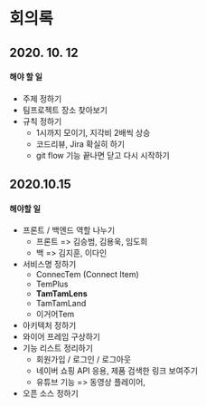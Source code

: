 # 회의록

## 2020. 10. 12

#### 해야 할 일

- 주제 정하기 
- 팀프로젝트 장소 찾아보기
- 규칙 정하기
  - 1시까지 모이기, 지각비 2배씩 상승
  - 코드리뷰, Jira 확실히 하기
  - git flow 기능 끝나면 닫고 다시 시작하기



## 2020.10.15

#### 해야할 일

- 프론트 / 백엔드 역할 나누기
  - 프론트 => 김승범, 김용욱, 임도희
  - 백 => 김지훈, 이다인 
- 서비스명 정하기
  - ConnecTem (Connect Item)
  - TemPlus
  - **TamTamLens**
  - TamTamLand
  - 이거어Tem
- 아키텍처 정하기
- 와이어 프레임 구상하기
- 기능 리스트 정리하기 
  - 회원가입 / 로그인 / 로그아웃
  - 네이버 쇼핑 API 응용, 제품 검색한 링크 보여주기
  - 유튜브 기능 => 동영상 플레이어, 
- 오픈 소스 정하기

